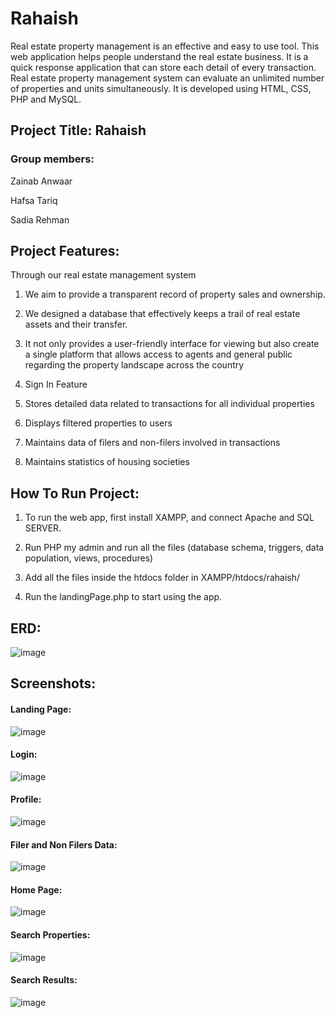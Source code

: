 # Rahaish

Real estate property management is an effective and easy to use tool. This web application helps people understand the real estate business. It is a quick response application that can store each detail of every transaction. Real estate property management system can evaluate an unlimited number of properties and units simultaneously. It is developed using HTML, CSS, PHP and MySQL.


## Project Title: Rahaish
### Group members:
Zainab Anwaar

Hafsa Tariq

Sadia Rehman

## Project Features:
Through our real estate management system
1) We aim to provide a transparent record of property sales and ownership. 

2) We designed a database that effectively keeps a trail of real estate assets and their transfer. 

3) It not only provides a user-friendly interface for viewing but also create a single platform that allows access to agents and general public regarding the 
property landscape across the country

4) Sign In Feature

5) Stores detailed data related to transactions for all individual properties

6) Displays filtered properties to users

7) Maintains data of filers and non-filers involved in transactions
 
8) Maintains statistics of housing societies


## How To Run Project:

1) To run the web app, first install XAMPP, and connect Apache and SQL SERVER. 

2) Run PHP my admin and run all the files (database schema, triggers, data population, views, procedures)

3) Add all the files inside the htdocs folder in XAMPP/htdocs/rahaish/

4) Run the landingPage.php to start using the app.

## ERD:
![image](https://user-images.githubusercontent.com/52016745/165969151-d007e5e3-80dc-409c-bd0c-f5de3d2b2e8f.png)

## Screenshots:
#### Landing Page:
![image](https://user-images.githubusercontent.com/52016745/165854721-08db21ec-fa53-4e4d-89de-f9db7c6dc9a9.png)
#### Login:
![image](https://user-images.githubusercontent.com/52016745/165854855-44c6056c-4855-4943-a5ef-90624fc2cb5a.png)
#### Profile:
![image](https://user-images.githubusercontent.com/52016745/165854885-962e9548-61b5-4a68-9ff0-6b85390562fb.png)
#### Filer and Non Filers Data:
![image](https://user-images.githubusercontent.com/52016745/165854908-ccc8ed9d-19bf-4b1e-a813-d8e2f624acec.png)
#### Home Page:
![image](https://user-images.githubusercontent.com/52016745/165854949-b76e838a-0cb1-4b2f-bddc-de1a1b65c5bd.png)
#### Search Properties:
![image](https://user-images.githubusercontent.com/52016745/165854964-8755bd75-52f1-4c60-83a3-5e2af9906f16.png)
#### Search Results:
![image](https://user-images.githubusercontent.com/52016745/165854977-067c2af0-9fb0-4628-a97a-11c25db6c269.png)

